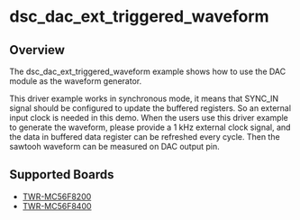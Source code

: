 # dsc_dac_ext_triggered_waveform

## Overview

The dsc_dac_ext_triggered_waveform example shows how to use the DAC module as the waveform generator.

This driver example works in synchronous mode, it means that SYNC_IN signal should be configured to update
the buffered registers. So an external input clock is needed in this demo.
When the users use this driver example to generate the waveform, please provide a 1 kHz external clock signal,
and the data in buffered data register can be refreshed every cycle. Then the sawtooh waveform can be measured
on DAC output pin.

## Supported Boards
- [TWR-MC56F8200](../../../_boards/twrmc56f8200/driver_examples/dac/ext_triggered_waveform/example_board_readme.md)
- [TWR-MC56F8400](../../../_boards/twrmc56f8400/driver_examples/dac/ext_triggered_waveform/example_board_readme.md)
